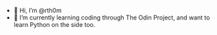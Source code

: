 - 👋 Hi, I’m @rth0m
- 🌱 I’m currently learning coding through The Odin Project, and want to learn Python on the side too. 

<!---
rth0m/rth0m is a ✨ special ✨ repository because its `README.md` (this file) appears on your GitHub profile.
You can click the Preview link to take a look at your changes.
--->
